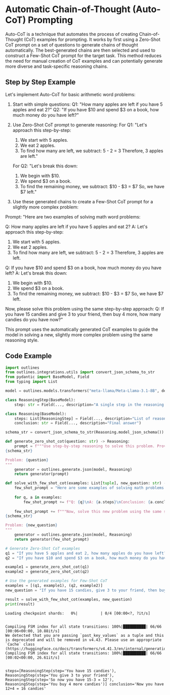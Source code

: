 # Automatic Chain-of-Thought (Auto-CoT) Prompting


Auto-CoT is a technique that automates the process of creating Chain-of-Thought (CoT) examples for prompting. It works by first using a Zero-Shot CoT prompt on a set of questions to generate chains of thought automatically. The best-generated chains are then selected and used to construct a Few-Shot CoT prompt for the target task. This method reduces the need for manual creation of CoT examples and can potentially generate more diverse and task-specific reasoning chains.


## Step by Step Example


Let's implement Auto-CoT for basic arithmetic word problems:

1. Start with simple questions:
   Q1: "How many apples are left if you have 5 apples and eat 2?"
   Q2: "If you have $10 and spend $3 on a book, how much money do you have left?"

2. Use Zero-Shot CoT prompt to generate reasoning:
   For Q1: "Let's approach this step-by-step:
   1. We start with 5 apples.
   2. We eat 2 apples.
   3. To find how many are left, we subtract: 5 - 2 = 3
   Therefore, 3 apples are left."

   For Q2: "Let's break this down:
   1. We begin with $10.
   2. We spend $3 on a book.
   3. To find the remaining money, we subtract: $10 - $3 = $7
   So, we have $7 left."

3. Use these generated chains to create a Few-Shot CoT prompt for a slightly more complex problem:

Prompt: "Here are two examples of solving math word problems:

Q: How many apples are left if you have 5 apples and eat 2?
A: Let's approach this step-by-step:
1. We start with 5 apples.
2. We eat 2 apples.
3. To find how many are left, we subtract: 5 - 2 = 3
Therefore, 3 apples are left.

Q: If you have $10 and spend $3 on a book, how much money do you have left?
A: Let's break this down:
1. We begin with $10.
2. We spend $3 on a book.
3. To find the remaining money, we subtract: $10 - $3 = $7
So, we have $7 left.

Now, please solve this problem using the same step-by-step approach:
Q: If you have 15 candies and give 3 to your friend, then buy 4 more, how many candies do you have now?"

This prompt uses the automatically generated CoT examples to guide the model in solving a new, slightly more complex problem using the same reasoning style.

## Code Example






```python
import outlines
from outlines.integrations.utils import convert_json_schema_to_str
from pydantic import BaseModel, Field
from typing import List

model = outlines.models.transformers("meta-llama/Meta-Llama-3.1-8B", device="cuda")

class ReasoningStep(BaseModel):
    step: str = Field(..., description="A single step in the reasoning process")

class Reasoning(BaseModel):
    steps: List[ReasoningStep] = Field(..., description="List of reasoning steps")
    conclusion: str = Field(..., description="Final answer")

schema_str = convert_json_schema_to_str(Reasoning.model_json_schema())

def generate_zero_shot_cot(question: str) -> Reasoning:
    prompt = f"""Use step-by-step reasoning to solve this problem. Provide your answer in the following JSON format:
{schema_str}

Problem: {question}
"""
    generator = outlines.generate.json(model, Reasoning)
    return generator(prompt)

def solve_with_few_shot_cot(examples: List[tuple], new_question: str) -> Reasoning:
    few_shot_prompt = "Here are some examples of solving math problems step-by-step:\n\n"
    
    for q, a in examples:
        few_shot_prompt += f"Q: {q}\nA: {a.steps}\nConclusion: {a.conclusion}\n\n"
    
    few_shot_prompt += f"""Now, solve this new problem using the same step-by-step approach. Provide your answer in the following JSON format:
{schema_str}

Problem: {new_question}
"""
    generator = outlines.generate.json(model, Reasoning)
    return generator(few_shot_prompt)

# Generate Zero-Shot CoT examples
q1 = "If you have 5 apples and eat 2, how many apples do you have left?"
q2 = "If you have $10 and spend $3 on a book, how much money do you have left?"

example1 = generate_zero_shot_cot(q1)
example2 = generate_zero_shot_cot(q2)

# Use the generated examples for Few-Shot CoT
examples = [(q1, example1), (q2, example2)]
new_question = "If you have 15 candies, give 3 to your friend, then buy 4 more, how many candies do you have now?"

result = solve_with_few_shot_cot(examples, new_question)
print(result)
```


    Loading checkpoint shards:   0%|          | 0/4 [00:00<?, ?it/s]


    Compiling FSM index for all state transitions: 100%|██████████| 66/66 [00:06<00:00, 10.88it/s]
    We detected that you are passing `past_key_values` as a tuple and this is deprecated and will be removed in v4.43. Please use an appropriate `Cache` class (https://huggingface.co/docs/transformers/v4.41.3/en/internal/generation_utils#transformers.Cache)
    Compiling FSM index for all state transitions: 100%|██████████| 66/66 [00:02<00:00, 26.61it/s]


    steps=[ReasoningStep(step='You have 15 candies'), ReasoningStep(step='You give 3 to your friend'), ReasoningStep(step='So now you have 15-3 = 12'), ReasoningStep(step='You buy 4 more candies')] conclusion='Now you have 12+4 = 16 candies'



```python

```
